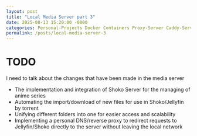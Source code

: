```yaml
---
layout: post
title: "Local Media Server part 3"
date: 2025-08-13 15:20:00 -0000
categories: Personal-Projects Docker Containers Proxy-Server Caddy-Server DNS Shoko-Server Automating Torrent Networking Self-Hosting  
permalink: /posts/local-media-server-3
---
```


# TODO

I need to talk about the changes that have been made in the media server
* The implementation and integration of Shoko Server for the managing of anime series
* Automating the import/download of new files for use in Shoko/Jellyfin by torrent
* Unifying different folders into one for easier access and scalability
* Implementing a personal DNS/reverse proxy to redirect requests to Jellyfin/Shoko directly to the server without leaving the local network